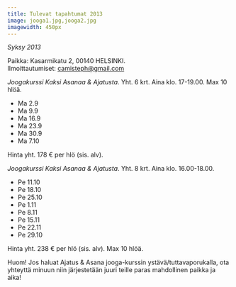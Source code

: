 ```yaml
---
title: Tulevat tapahtumat 2013
image: jooga1.jpg,jooga2.jpg
imagewidth: 450px
---
```


_Syksy 2013_

Paikka: Kasarmikatu 2, 00140 HELSINKI. 
<br/>Ilmoittautumiset: camisteph@gmail.com

*Joogakurssi Kaksi Asanaa & Ajatusta*. Yht. 6 krt. Aina klo. 17-19.00. Max 10 hlöä.

* Ma 2.9 
* Ma 9.9
* Ma 16.9
* Ma 23.9
* Ma 30.9
* Ma 7.10


Hinta yht. 178 € per hlö (sis. alv). 

*Joogakurssi Kaksi Asanaa & Ajatusta*. Yht. 8 krt. Aina klo. 16.00-18.00.

* Pe 11.10
* Pe 18.10
* Pe 25.10
* Pe 1.11
* Pe 8.11
* Pe 15.11
* Pe 22.11
* Pe 29.10

Hinta yht. 238 € per hlö (sis. alv). Max 10 hlöä.

Huom! Jos haluat Ajatus & Asana jooga-kurssin ystävä/tuttavaporukalla, ota yhteyttä minuun niin järjestetään juuri teille paras mahdollinen paikka ja aika!
